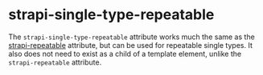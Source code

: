 # strapi-single-type-repeatable

The `strapi-single-type-repeatable` attribute works much the same as the [strapi-repeatable](../relations-and-repeatables/strapi-repeatable.md) attribute, but can be used for repeatable single types.  It also does not need to exist as a child of a template element, unlike the `strapi-repeatable` attribute.